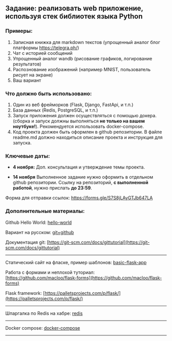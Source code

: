 ## Задание: реализовать web приложение, используя стек библиотек языка Python

### Примеры: 
1) Записная книжка для markdown текстов (упрощенный аналог блог платформы https://telegra.ph/)
2) Чат с историей сообщений 
3) Упрощенный аналог wandb (рисование графиков, логирование результатов)
4) Распознование изображений (например MNIST, пользователь рисует на экране)
5) Ваш вариант

### Что должно быть использовано: 
1. Один из веб фрейморков (Flask, Django, FastApi, и т.п.)
2. База данных (Redis, PostgreSQL, и т.п.)
3. Запуск приложения должен осуществляться с помощью докера. 
(сборка и запуск должны выполняться **не только на вашем ноутбуке!**). Рекомендуется использовать docker-compose.
4. Код проекта должен быть оформлен в github репозитории. В файле readme.md должно находиться описание проекта и инструкция для запуска.

### Ключевые даты:

* **4 ноября:** Доп. консультация и утверждение темы проекта.

* **14 ноября** Выполненное задание нужно оформить в отдельном github репозитории. 
Ссылку на репозиторий, **с выполненной работой**, нужно прислать **до 23:59**. 

Форма для отправки ссылок: https://forms.gle/S7S8jLAyGTJb647LA

### Дополнительные материалы:


Github Hello World: [hello-world](https://guides.github.com/activities/hello-world/)

Вариант на русском: [git+github](http://cs.mipt.ru/python/lessons/lab4.html)

Документация git: [https://git-scm.com/docs/gittutorial](https://git-scm.com/docs/gittutorial)

---

Статический сайт на фласке, пример шаблонов: [basic-flask-app](https://github.com/macloo/basic-flask-app)

Работа с формами и неплохой туториал: [https://github.com/macloo/flask-forms](https://github.com/macloo/flask-forms)

Flask framework: [https://palletsprojects.com/p/flask/](https://palletsprojects.com/p/flask/)

---
Шпаргалка по Redis на хабре: [redis](https://habr.com/ru/post/204354/)

---

Docker compose: [docker-compose](https://docs.docker.com/engine/docker-overview/)

---

